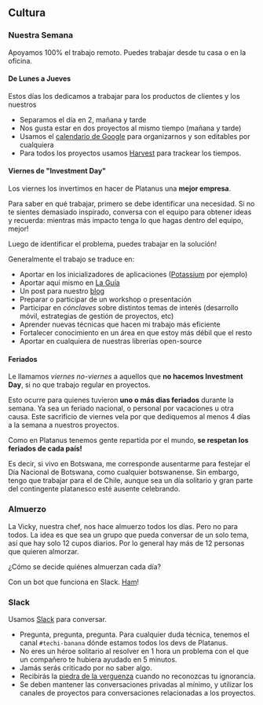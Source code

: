 ## Cultura

### Nuestra Semana

Apoyamos 100% el trabajo remoto. Puedes trabajar desde tu casa o en la oficina.

#### De Lunes a Jueves

Estos días los dedicamos a trabajar para los productos de clientes y los nuestros

* Separamos el día en 2, mañana y tarde
* Nos gusta estar en dos proyectos al mismo tiempo (mañana  y tarde)
* Usamos el [calendario de Google](http://calendar.platan.us) para organizarnos y son editables por cualquiera
* Para todos los proyectos usamos [Harvest](https://platanus.harvestapp.com) para trackear los tiempos.

#### Viernes de "Investment Day"

Los viernes los invertimos en hacer de Platanus una **mejor empresa**.

Para saber en qué trabajar, primero se debe identificar una necesidad. Si no te sientes demasiado inspirado, conversa con el equipo para obtener ideas y recuerda: mientras más impacto tenga lo que hagas dentro del equipo, mejor!

Luego de identificar el problema, puedes trabajar en la solución!

Generalmente el trabajo se traduce en:

* Aportar en los inicializadores de aplicaciones ([Potassium](https://github.com/platanus/potassium) por ejemplo)
* Aportar aquí mismo en [La Guía](http://www.github.com/platanus/la-guia)
* Un post para nuestro [blog](https://plata.news)
* Preparar o participar de un workshop o presentación
* Participar en _cónclaves_ sobre distintos temas de interés (desarrollo móvil, estrategias de gestión de proyectos, etc)
* Aprender nuevas técnicas que hacen mi trabajo más eficiente
* Fortalecer conocimiento en un área en que estoy más débil que el resto
* Aportar en cualquiera de nuestras librerías open-source

#### Feriados

Le llamamos *viernes no-viernes* a aquellos que **no hacemos Investment Day**, si no que trabajo regular en proyectos.

Esto ocurre para quienes tuvieron **uno o más dias feriados** durante la semana.  Ya sea un feriado nacional, o personal por vacaciones u otra causa.  Este sacrificio de viernes vela por que dediquemos al menos 4 días a la semana a nuestros proyectos.

Como en Platanus tenemos gente repartida por el mundo, **se respetan los feriados de cada país!**

Es decir, si vivo en Botswana, me corresponde ausentarme para festejar el Día Nacional de Botswana, como cualquier botswanense.  Sin embargo, tengo que trabajar para el de Chile, aunque sea un día solitario y gran parte del contingente platanesco esté ausente celebrando.

### Almuerzo

La Vicky, nuestra chef, nos hace almuerzo todos los días. Pero no para todos. La idea es que sea un grupo que pueda conversar de un solo tema, así que hay solo 12 cupos diarios. Por lo general hay más de 12 personas que quieren almorzar.

¿Cómo se decide quiénes almuerzan cada día?

Con un bot que funciona en Slack. [Ham](https://github.com/platanus/lita-lunch-reminder)!

### Slack

Usamos [Slack](https://slack.com/) para conversar.

* Pregunta, pregunta, pregunta. Para cualquier duda técnica, tenemos el canal `#techi-banana` dónde estamos todos los devs de Platanus.
* No eres un héroe solitario al resolver en 1 hora un problema con el que un compañero te hubiera ayudado en 5 minutos.
* Jamás serás criticado por no saber algo.
* Recibirás la [piedra de la verguenza](https://thelonious9.files.wordpress.com/2011/08/piedra.jpg) cuando no reconozcas tu ignorancia.
* Se deben mantener las conversaciones privadas al mínimo, y utilizar los canales de proyectos para conversaciones relacionadas a los proyectos.

